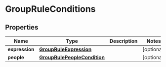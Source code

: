 

# GroupRuleConditions


## Properties

| Name | Type | Description | Notes |
|------------ | ------------- | ------------- | -------------|
|**expression** | [**GroupRuleExpression**](GroupRuleExpression.md) |  |  [optional] |
|**people** | [**GroupRulePeopleCondition**](GroupRulePeopleCondition.md) |  |  [optional] |



